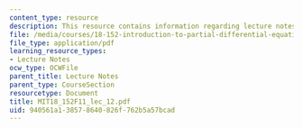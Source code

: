 ```yaml
---
content_type: resource
description: This resource contains information regarding lecture notes.
file: /media/courses/18-152-introduction-to-partial-differential-equations-fall-2011/940561a138578640826f762b5a57bcad_MIT18_152F11_lec_12.pdf
file_type: application/pdf
learning_resource_types:
- Lecture Notes
ocw_type: OCWFile
parent_title: Lecture Notes
parent_type: CourseSection
resourcetype: Document
title: MIT18_152F11_lec_12.pdf
uid: 940561a1-3857-8640-826f-762b5a57bcad
---
```

